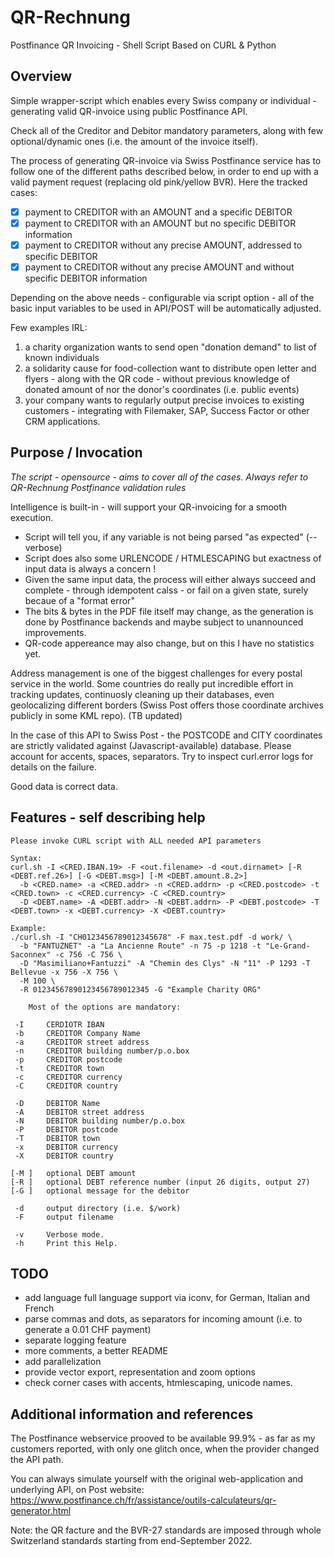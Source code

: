 # QR-Rechnung
Postfinance QR Invoicing - Shell Script Based on CURL &amp; Python

## Overview
Simple wrapper-script which enables every Swiss company or individual - generating valid QR-invoice using public Postfinance API.

Check all of the Creditor and Debitor mandatory parameters, along with few optional/dynamic ones (i.e. the amount of the invoice itself).

The process of generating QR-invoice via Swiss Postfinance service has to follow one of the different paths described below, in order to end up with a valid payment request (replacing old pink/yellow BVR). Here the tracked cases:
 - [x] payment to CREDITOR with an AMOUNT and a specific DEBITOR
 - [x] payment to CREDITOR with an AMOUNT but no specific DEBITOR information
 - [x] payment to CREDITOR without any precise AMOUNT, addressed to specific DEBITOR
 - [x] payment to CREDITOR without any precise AMOUNT and without specific DEBITOR information

Depending on the above needs - configurable via script option - all of the basic input variables to be used in API/POST will be automatically adjusted. 

Few examples IRL:
1. a charity organization wants to send open "donation demand" to list of known individuals
2. a solidarity cause for food-collection want to distribute open letter and flyers - along with the QR code - without previous knowledge of donated amount of nor the donor's coordinates (i.e. public events)
3. your company wants to regularly output precise invoices to existing customers - integrating with Filemaker, SAP, Success Factor or other CRM applications.

## Purpose / Invocation
*The script - opensource - aims to cover all of the cases. Always refer to QR-Rechnung Postfinance validation rules*

Intelligence is built-in - will  support your QR-invoicing for a smooth execution.
 - Script will tell you, if any variable is not being parsed "as expected" (--verbose)
 - Script does also some URLENCODE / HTMLESCAPING but exactness of input data is always a concern !
 - Given the same input data, the process will either always succeed and complete - through idempotent calss - or fail on a given state, surely becaue of a "format error"
 - The bits & bytes in the PDF file itself may change, as the generation is done by Postfinance backends and maybe subject to unannounced improvements.
 - QR-code appereance may also change, but on this I have no statistics yet.

Address management is one of the biggest challenges for every postal service in the world. Some countries do really put incredible effort in tracking updates, continuosly cleaning up their databases, even geolocalizing different borders (Swiss Post offers those coordinate archives publicly in some KML repo). (TB updated)

In the case of this API to Swiss Post - the POSTCODE and CITY coordinates are strictly validated against (Javascript-available) database.
Please account for accents, spaces, separators.
Try to inspect curl.error logs for details on the failure.

Good data is correct data.

## Features - self describing help
```
Please invoke CURL script with ALL needed API parameters

Syntax:
curl.sh -I <CRED.IBAN.19> -F <out.filename> -d <out.dirnamet> [-R <DEBT.ref.26>] [-G <DEBT.msg>] [-M <DEBT.amount.8.2>]
  -b <CRED.name> -a <CRED.addr> -n <CRED.addrn> -p <CRED.postcode> -t <CRED.town> -c <CRED.currency> -C <CRED.country>
  -D <DEBT.name> -A <DEBT.addr> -N <DEBT.addrn> -P <DEBT.postcode> -T <DEBT.town> -x <DEBT.currency> -X <DEBT.country>
   
Example:
./curl.sh -I "CH0123456789012345678" -F max.test.pdf -d work/ \
  -b "FANTUZNET" -a "La Ancienne Route" -n 75 -p 1218 -t "Le-Grand-Saconnex" -c 756 -C 756 \
  -D "Masimiliano+Fantuzzi" -A "Chemin des Clys" -N "11" -P 1293 -T Bellevue -x 756 -X 756 \
  -M 100 \
  -R 01234567890123456789012345 -G "Example Charity ORG"
  
    Most of the options are mandatory:

 -I     CERDIOTR IBAN
 -b     CREDITOR Company Name
 -a     CREDITOR street address
 -n     CREDITOR building number/p.o.box
 -p     CREDITOR postcode
 -t     CREDITOR town
 -c     CREDITOR currency
 -C     CREDITOR country

 -D     DEBITOR Name
 -A     DEBITOR street address
 -N     DEBITOR building number/p.o.box
 -P     DEBITOR postcode
 -T     DEBITOR town
 -x     DEBITOR currency
 -X     DEBITOR country

[-M ]   optional DEBT amount
[-R ]   optional DEBT reference number (input 26 digits, output 27)
[-G ]   optional message for the debitor

 -d     output directory (i.e. $/work)
 -F     output filename

 -v     Verbose mode.
 -h     Print this Help.
```

## TODO
 - add language full language support via iconv, for German, Italian and French 
 - parse commas and dots, as separators for incoming amount (i.e. to generate a 0.01 CHF payment)
 - separate logging feature
 - more comments, a better README 
 - add parallelization
 - provide vector export, representation and zoom options
 - check corner cases with accents, htmlescaping, unicode names.

## Additional information and references
The Postfinance webservice prooved to be available 99.9% - as far as my customers reported, with only one glitch once, when the provider changed the API path. 

You can always simulate yourself with the original web-application and underlying API, on Post website:
https://www.postfinance.ch/fr/assistance/outils-calculateurs/qr-generator.html

Note: the QR facture and the BVR-27 standards are imposed through whole Switzerland standards starting from end-September 2022.
